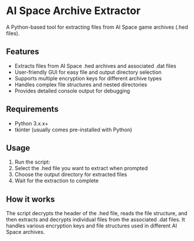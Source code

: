 # AI Space Archive Extractor

A Python-based tool for extracting files from AI Space game archives (.hed files).

## Features

- Extracts files from AI Space .hed archives and associated .dat files
- User-friendly GUI for easy file and output directory selection
- Supports multiple encryption keys for different archive types
- Handles complex file structures and nested directories
- Provides detailed console output for debugging

## Requirements

- Python 3.x.x+
- tkinter (usually comes pre-installed with Python)

## Usage

1. Run the script:
2. Select the .hed file you want to extract when prompted
3. Choose the output directory for extracted files
4. Wait for the extraction to complete

## How it works

The script decrypts the header of the .hed file, reads the file structure, and then extracts and decrypts individual files from the associated .dat files. It handles various encryption keys and file structures used in different AI Space archives.
